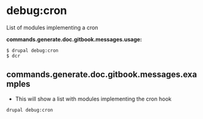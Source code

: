 # debug:cron
List of modules implementing a cron

**commands.generate.doc.gitbook.messages.usage:**
```
$ drupal debug:cron
$ dcr
```

## commands.generate.doc.gitbook.messages.examples
* This will show a list with modules implementing the cron hook
```
drupal debug:cron
```
